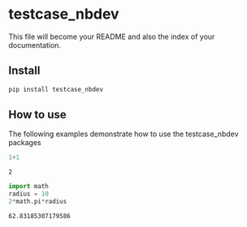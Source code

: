 # testcase_nbdev

<!-- WARNING: THIS FILE WAS AUTOGENERATED! DO NOT EDIT! -->

This file will become your README and also the index of your
documentation.

## Install

``` sh
pip install testcase_nbdev
```

## How to use

The following examples demonstrate how to use the testcase_nbdev
packages

``` python
1+1
```

    2

``` python
import math
radius = 10
2*math.pi*radius
```

    62.83185307179586
